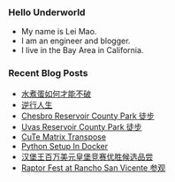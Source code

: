 ### Hello Underworld

- My name is Lei Mao.
- I am an engineer and blogger.
- I live in the Bay Area in California.


### Recent Blog Posts

<!-- BLOG-POST-LIST:START -->
- [水煮蛋如何才能不破](https://leimao.github.io/essay/%E6%B0%B4%E7%85%AE%E8%9B%8B%E5%A6%82%E4%BD%95%E6%89%8D%E8%83%BD%E4%B8%8D%E7%A0%B4/)
- [逆行人生](https://leimao.github.io/essay/%E9%80%86%E8%A1%8C%E4%BA%BA%E7%94%9F-Upstream/)
- [Chesbro Reservoir County Park 徒步](https://leimao.github.io/life/Chesbro-Reservoir-County-Park/)
- [Uvas Reservoir County Park 徒步](https://leimao.github.io/life/Uvas-Reservoir-County-Park/)
- [CuTe Matrix Transpose](https://leimao.github.io/article/CuTe-Matrix-Transpose/)
- [Python Setup In Docker](https://leimao.github.io/blog/Docker-Python-Setup/)
- [汉堡王百万美元皇堡竞赛优胜候选品尝](https://leimao.github.io/essay/Burger-King-Million-Dollar-Whopper-Contest/)
- [Raptor Fest at Rancho San Vicente 参观](https://leimao.github.io/life/Raptor-Fest-Rancho-San-Vicente/)
<!-- BLOG-POST-LIST:END -->

